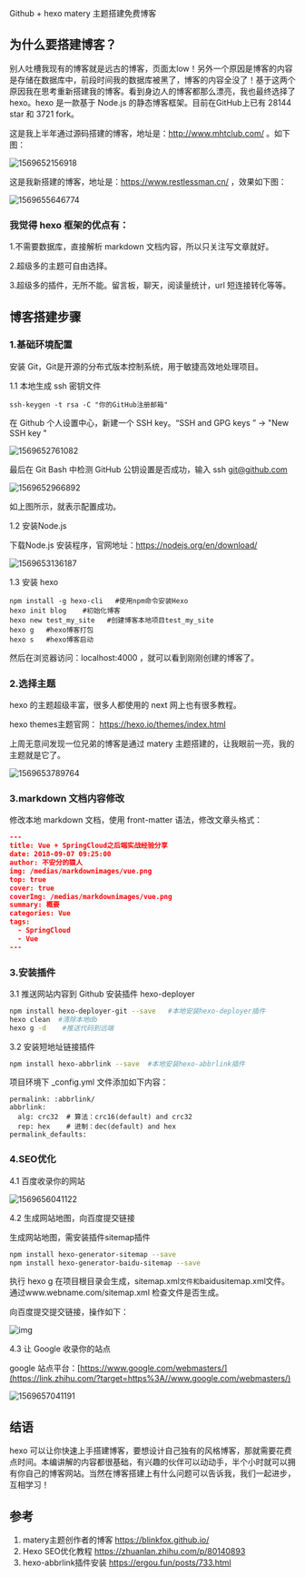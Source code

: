 

Github + hexo matery 主题搭建免费博客

## 为什么要搭建博客？

别人吐槽我现有的博客就是远古的博客，页面太low！另外一个原因是博客的内容是存储在数据库中，前段时间我的数据库被黑了，博客的内容全没了！基于这两个原因我在思考重新搭建我的博客。看到身边人的博客都那么漂亮，我也最终选择了hexo。hexo 是一款基于 Node.js 的静态博客框架。目前在GitHub上已有 28144 star 和 3721 fork。 

这是我上半年通过源码搭建的博客，地址是：<http://www.mhtclub.com/> 。如下图：

![1569652156918](hexo\1569652156918.png)

这是我新搭建的博客，地址是：<https://www.restlessman.cn/> ，效果如下图：

![1569655646774](hexo\1569655646774.png)

### 我觉得 hexo 框架的优点有：

1.不需要数据库，直接解析 markdown 文档内容，所以只关注写文章就好。

2.超级多的主题可自由选择。

3.超级多的插件，无所不能。留言板，聊天，阅读量统计，url 短连接转化等等。

## 博客搭建步骤

### 1.基础环境配置

安装 Git，Git是开源的分布式版本控制系统，用于敏捷高效地处理项目。 	

1.1 本地生成 ssh 密钥文件 

```
ssh-keygen -t rsa -C "你的GitHub注册邮箱"
```

在 Github 个人设置中心，新建一个 SSH key。“SSH and GPG keys ” -> "New SSH key " 

![1569652761082](hexo\1569652761082.png)

最后在 Git Bash 中检测 GitHub 公钥设置是否成功，输入 ssh git@github.com 

![1569652966892](hexo\1569652966892.png)

如上图所示，就表示配置成功。

1.2 安装Node.js

下载Node.js 安装程序，官网地址：<https://nodejs.org/en/download/> 

![1569653136187](hexo\1569653136187.png)

1.3 安装 hexo

```
npm install -g hexo-cli   #使用npm命令安装Hexo
hexo init blog    #初始化博客
hexo new test_my_site   #创建博客本地项目test_my_site
hexo g   #hexo博客打包
hexo s   #hexo博客启动
```

然后在浏览器访问：localhost:4000 ，就可以看到刚刚创建的博客了。

### 2.选择主题

hexo 的主题超级丰富，很多人都使用的 next 网上也有很多教程。

hexo themes主题官网：  <https://hexo.io/themes/index.html> 

上周无意间发现一位兄弟的博客是通过 matery 主题搭建的，让我眼前一亮，我的主题就是它了。

![1569653789764](hexo\1569653789764.png)

### 3.markdown 文档内容修改

修改本地 markdown 文档，使用 front-matter 语法，修改文章头格式：

```json
---
title: Vue + SpringCloud之后端实战经验分享
date: 2018-09-07 09:25:00
author: 不安分的猿人
img: /medias/markdownimages/vue.png
top: true
cover: true
coverImg: /medias/markdownimages/vue.png
summary: 概要
categories: Vue
tags:
  - SpringCloud
  - Vue
---
```

### 3.安装插件

3.1 推送网站内容到 Github 安装插件 hexo-deployer

```bash
npm install hexo-deployer-git --save   #本地安装hexo-deployer插件
hexo clean  #清除本地db
hexo g -d    #推送代码到远端
```

3.2 安装短地址链接插件

```bash
npm install hexo-abbrlink --save  #本地安装hexo-abbrlink插件
```

项目环境下 _config.yml 文件添加如下内容：

```
permalink: :abbrlink/
abbrlink:
  alg: crc32  # 算法：crc16(default) and crc32
  rep: hex    # 进制：dec(default) and hex
permalink_defaults:
```

### 4.SEO优化

4.1 百度收录你的网站

![1569656041122](hexo\1569656041122.png)

4.2 生成网站地图，向百度提交链接

生成网站地图，需安装插件sitemap插件

```bash
npm install hexo-generator-sitemap --save
npm install hexo-generator-baidu-sitemap --save
```

执行 hexo g  在项目根目录会生成，sitemap.xml`文件和`baidusitemap.xml文件。通过www.webname.com/sitemap.xml 检查文件是否生成。

向百度提交提交链接，操作如下：

![img](./hexo/baidusitemap.png) 

4.3 让 Google 收录你的站点

google 站点平台：[https://www.google.com/webmasters/](https://link.zhihu.com/?target=https%3A//www.google.com/webmasters/) 

![1569657041191](hexo\1569657041191.png)

## 结语

hexo 可以让你快速上手搭建博客，要想设计自己独有的风格博客，那就需要花费点时间。本编讲解的内容都很基础，有兴趣的伙伴可以动动手，半个小时就可以拥有你自己的博客网站。当然在博客搭建上有什么问题可以告诉我，我们一起进步，互相学习！

## 参考

1. matery主题创作者的博客     <https://blinkfox.github.io/> 
2. Hexo SEO优化教程             <https://zhuanlan.zhihu.com/p/80140893> 
3. hexo-abbrlink插件安装        <https://ergou.fun/posts/733.html> 